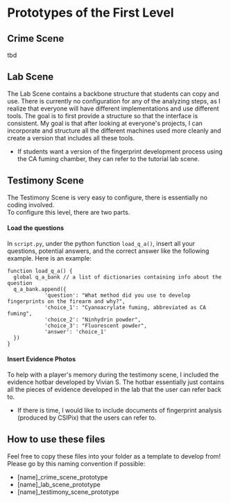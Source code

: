 # Prototypes of the First Level

## Crime Scene
tbd

## Lab Scene
The Lab Scene contains a backbone structure that students can copy and use. There is currently no configuration for any of the analyzing steps, as I realize that everyone will have different implementations and use different tools. The goal is to first provide a structure so that the interface is consistent. My goal is that after looking at everyone's projects, I can incorporate and structure all the different machines used more cleanly and create a version that includes all these tools. 
* If students want a version of the fingerprint development process using the CA fuming chamber, they can refer to the tutorial lab scene. 

## Testimony Scene
The Testimony Scene is very easy to configure, there is essentially no coding involved.  
To configure this level, there are two parts.
#### Load the questions
In ```script.py```, under the python function ```load_q_a()```, insert all your questions, potential answers, and the correct answer like the following example.
Here is an example: 
```
function load_q_a() {
  global q_a_bank // a list of dictionaries containing info about the question
  q_a_bank.append({
            'question': "What method did you use to develop fingerprints on the firearm and why?",
            'choice_1': "Cyanoacrylate fuming, abbreviated as CA fuming",
            'choice_2': "Ninhydrin powder",
            'choice_3': "Fluorescent powder",
            'answer': 'choice_1'
  })
}
```
#### Insert Evidence Photos
To help with a player's memory during the testimony scene, I included the evidence hotbar developed by Vivian S. The hotbar essentially just contains all the pieces of evidence developed in the lab that the user can refer back to.
* If there is time, I would like to include documents of fingerprint analysis (produced by CSIPix) that the users can refer to. 

## How to use these files
Feel free to copy these files into your folder as a template to develop from! 
Please go by this naming convention if possible: 
- [name]_crime_scene_prototype
- [name]_lab_scene_prototype
- [name]_testimony_scene_prototype
